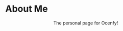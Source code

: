 <link rel="shortcut icon" type="image/x-icon" href="{{ "favicon.ico"|absolute_url}}">



# About Me

<center>The personal page for Ocenfy!</center>
